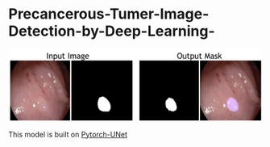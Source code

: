 # Precancerous-Tumer-Image-Detection-by-Deep-Learning-
<img src="demo.png">

This model is built on [Pytorch-UNet](https://github.com/milesial/Pytorch-UNet)


